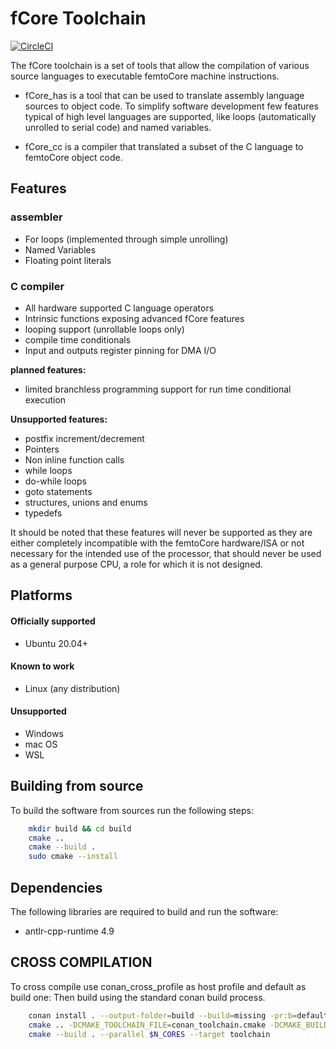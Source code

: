 # fCore Toolchain

[![CircleCI](https://circleci.com/gh/filssavi/fCore_toolchain.svg?style=shield&circle-token=1145a78e36553f20bf503af95f607591199be482)](https://app.circleci.com/pipelines/github/filssavi/fCore_toolchain)


The fCore toolchain is a set of tools that allow the compilation of various source languages to executable femtoCore machine instructions.

- fCore_has is a tool that can be used to translate assembly language sources to object code. To simplify software development few features typical of high level languages are supported, like loops (automatically unrolled to serial code) and named variables.

- fCore_cc is a compiler that translated a subset of the C language to femtoCore object code.


## Features

### assembler

- For loops (implemented through simple unrolling)
- Named Variables
- Floating point literals

### C compiler

- All hardware supported C language operators
- Intrinsic functions exposing advanced fCore features
- looping support (unrollable loops only)
- compile time conditionals
- Input and outputs register pinning for DMA I/O

**planned features:**

- limited branchless programming support for run time conditional execution

**Unsupported features:**

- postfix increment/decrement
- Pointers
- Non inline function calls
- while loops
- do-while loops
- goto statements
- structures, unions and enums
- typedefs

It should be noted that these features will never be supported as they are either completely incompatible with the femtoCore hardware/ISA or not necessary for the intended use of the processor, that should never be used as a general purpose CPU, a role for which it is not designed.


## Platforms

#### Officially supported

- Ubuntu 20.04+

#### Known to work

- Linux (any distribution)

#### Unsupported

- Windows
- mac OS
- WSL

## Building from source

To build the software from sources run the following steps:

```bash
    mkdir build && cd build
    cmake ..
    cmake --build .
    sudo cmake --install
```
    
## Dependencies

The following libraries are required to build and run the software:

- antlr-cpp-runtime 4.9


## CROSS COMPILATION

To cross compile use conan_cross_profile as host profile and default as build one:
Then build using the standard conan build process.

```bash
    conan install . --output-folder=build --build=missing -pr:b=default -pr=conan_cross_profile
    cmake .. -DCMAKE_TOOLCHAIN_FILE=conan_toolchain.cmake -DCMAKE_BUILD_TYPE=Release
    cmake --build . --parallel $N_CORES --target toolchain

```

